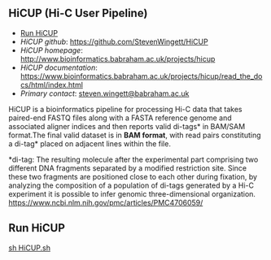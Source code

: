 HiCUP (Hi-C User Pipeline)
--------------------------
- [Run HiCUP](#run-hicup)
- *HiCUP github*: https://github.com/StevenWingett/HiCUP
- *HiCUP homepage*: http://www.bioinformatics.babraham.ac.uk/projects/hicup 
- *HiCUP documentation*: https://www.bioinformatics.babraham.ac.uk/projects/hicup/read_the_docs/html/index.html 
- *Primary contact*: steven.wingett@babraham.ac.uk

HiCUP is a bioinformatics pipeline for processing Hi-C data that takes paired-end FASTQ files along with a FASTA reference genome and associated aligner indices and then reports valid di-tags* in BAM/SAM format.The final valid dataset is in **BAM format**, with read pairs constituting a di-tag* placed on adjacent lines within the file.


*di-tag: The resulting molecule after the experimental part comprising two different DNA fragments separated by a modified restriction site. Since these two fragments are positioned close to each other during fixation, by analyzing the composition of a population of di-tags generated by a Hi-C experiment it is possible to infer genomic three-dimensional organization. https://www.ncbi.nlm.nih.gov/pmc/articles/PMC4706059/

## Run HiCUP

[sh HiCUP.sh](HiCUP.sh)
